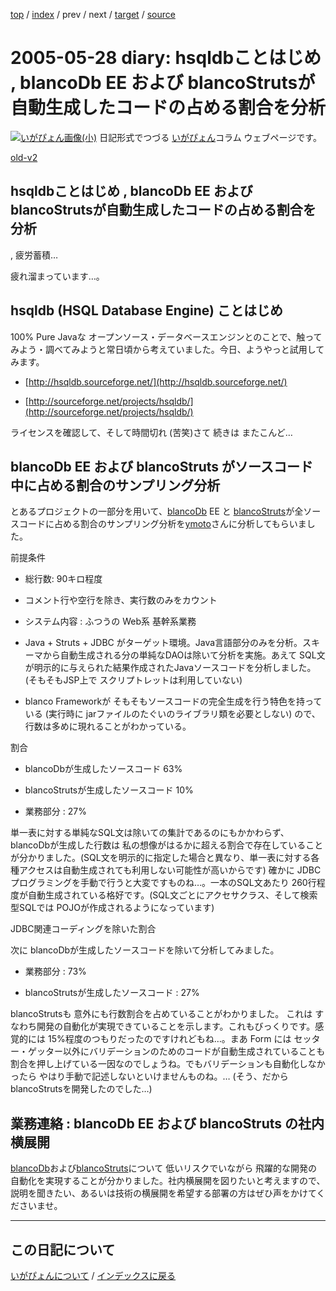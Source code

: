 [top](https://igapyon.github.io/diary/) 
 / [index](https://igapyon.github.io/diary/2005/index.html) 
 / prev 
 / next 
 / [target](https://igapyon.github.io/diary/2005/ig050528.html) 
 / [source](https://github.com/igapyon/diary/blob/gh-pages/2005/ig050528.html.src.md) 

2005-05-28 diary: hsqldbことはじめ , blancoDb EE および blancoStrutsが自動生成したコードの占める割合を分析
=====================================================================================================
[![いがぴょん画像(小)](https://igapyon.github.io/diary/images/iga200306s.jpg "いがぴょん")](https://igapyon.github.io/diary/memo/memoigapyon.html) 日記形式でつづる [いがぴょん](https://igapyon.github.io/diary/memo/memoigapyon.html)コラム ウェブページです。

[old-v2](ig050528-orig.html)

## hsqldbことはじめ , blancoDb EE および blancoStrutsが自動生成したコードの占める割合を分析
, 疲労蓄積…

疲れ溜まっています…。


## hsqldb (HSQL Database Engine) ことはじめ

100% Pure Javaな オープンソース・データベースエンジンとのことで、触ってみよう・調べてみようと常日頃から考えていました。今日、ようやっと試用してみます。

* [http://hsqldb.sourceforge.net/](http://hsqldb.sourceforge.net/)
  
* [http://sourceforge.net/projects/hsqldb/](http://sourceforge.net/projects/hsqldb/)

ライセンスを確認して、そして時間切れ (苦笑)さて 続きは またこんど…

## blancoDb EE および blancoStruts がソースコード中に占める割合のサンプリング分析

とあるプロジェクトの一部分を用いて、[blancoDb](http://www.igapyon.jp/blanco/blancodb.html) EE と [blancoStruts](http://www.igapyon.jp/blanco/blancostruts.html)が全ソースコードに占める割合のサンプリング分析を[ymoto](http://d.hatena.ne.jp/ymoto/)さんに分析してもらいました。

前提条件

* 総行数: 90キロ程度
  
* コメント行や空行を除き、実行数のみをカウント
  
* システム内容 : ふつうの Web系 基幹系業務
  
* Java + Struts + JDBC がターゲット環境。Java言語部分のみを分析。スキーマから自動生成される分の単純なDAOは除いて分析を実施。あえて
  SQL文が明示的に与えられた結果作成されたJavaソースコードを分析しました。(そもそもJSP上で スクリプトレットは利用していない)
  
* blanco Frameworkが そもそもソースコードの完全生成を行う特色を持っている (実行時に jarファイルのたぐいのライブラリ類を必要としない)
  ので、行数は多めに現れることがわかっている。

割合

* blancoDbが生成したソースコード 63%
  
* blancoStrutsが生成したソースコード 10%
  
* 業務部分 : 27%

単一表に対する単純なSQL文は除いての集計であるのにもかかわらず、blancoDbが生成した行数は 私の想像がはるかに超える割合で存在していることが分かりました。(SQL文を明示的に指定した場合と異なり、単一表に対する各種アクセスは自動生成されても利用しない可能性が高いからです) 確かに JDBCプログラミングを手動で行うと大変ですものね…。一本のSQL文あたり 260行程度が自動生成されている格好です。(SQL文ごとにアクセサクラス、そして検索型SQLでは POJOが作成されるようになっています)

JDBC関連コーディングを除いた割合

次に blancoDbが生成したソースコードを除いて分析してみました。

* 業務部分 : 73%
  
* blancoStrutsが生成したソースコード : 27%

blancoStrutsも 意外にも行数割合を占めていることがわかりました。 これは すなわち開発の自動化が実現できていることを示します。これもびっくりです。感覚的には
15%程度のつもりだったのですけれどもね…。まあ Form には セッター・ゲッター以外にバリデーションのためのコードが自動生成されていることも割合を押し上げている一因なのでしょうね。でもバリデーションも自動化しなかったら やはり手動で記述しないといけませんものね。… (そう、だから blancoStrutsを開発したのでした…)

## 業務連絡 : blancoDb EE および blancoStruts の社内横展開

[blancoDb](http://www.igapyon.jp/blanco/blancodb.html)および[blancoStruts](http://www.igapyon.jp/blanco/blancostruts.html)について 低いリスクでいながら 飛躍的な開発の自動化を実現することが分かりました。社内横展開を図りたいと考えますので、説明を聞きたい、あるいは技術の横展開を希望する部署の方はぜひ声をかけてくださいませ。

----------------------------------------------------------------------------------------------------

## この日記について
[いがぴょんについて](https://igapyon.github.io/diary/memo/memoigapyon.html) / [インデックスに戻る](https://igapyon.github.io/diary/idxall.html)
